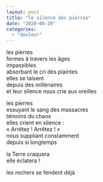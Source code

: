 ```yaml
---
layout: post
title: "le silence des pierres"
date: "2020-08-20"
categories:
  - "douleur"
---
```


les pierres  
fermes à travers les âges  
impassibles  
absorbant le cri des plaintes  
elles se taisent  
depuis des millénaires  
et leur silence nous crie aux oreilles  

les pierres  
essuyant le sang des massacres  
témoins du chaos  
elles crient en silence :  
« Arrêtez ! Arrêtez ! »  
nous suppliant constamment  
depuis si longtemps  

la Terre craquera  
elle éclatera !  

les rochers se fendent déjà  
